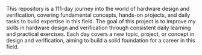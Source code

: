 This repository is a 111-day journey into the world of hardware design and verification, covering fundamental concepts, hands-on projects, and daily tasks to build expertise in this field.
The goal of this project is to improve my skills in hardware design and verification through consistent daily learning and practical exercises. Each day covers a new topic, project, or concept in design and verification, aiming to build a solid foundation for a career in this field.
